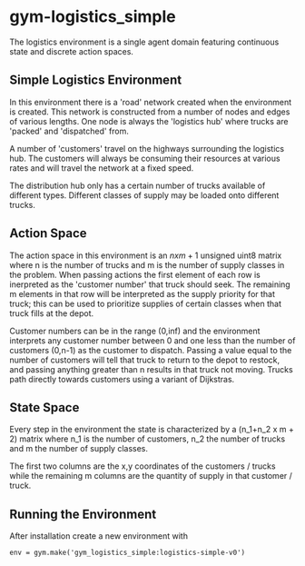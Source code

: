 # gym-logistics_simple

The logistics environment is a single agent domain featuring continuous state and discrete action spaces.

## Simple Logistics Environment

In this environment there is a 'road' network created when the environment is created. This network is constructed from a number of nodes and edges of various lengths. One node is always the 'logistics hub' where trucks are 'packed' and 'dispatched' from.

A number of 'customers' travel on the highways surrounding the logistics hub. The customers will always be consuming their resources at various rates and will travel the network at a fixed speed.

The distribution hub only has a certain number of trucks available of different types. Different classes of supply may be loaded onto different trucks.

## Action Space

The action space in this environment is an $n x m + 1$ unsigned uint8 matrix where n is the number of trucks and m is the number of supply classes in the problem. When passing actions the first element of each row is inerpreted as the 'customer number' that truck should seek. The remaining m elements in that row will be interpreted as the supply priority for that truck; this can be used to prioritize supplies of certain classes when that truck fills at the depot.

Customer numbers can be in the range (0,inf) and the environment interprets any customer number between 0 and one less than the number of customers (0,n-1) as the customer to dispatch. Passing a value equal to the number of customers will tell that truck to return to the depot to restock, and passing anything greater than n results in that truck not moving. Trucks path directly towards customers using a variant of Dijkstras.

## State Space

Every step in the environment the state is characterized by a (n_1+n_2 x m + 2) matrix where n_1 is the number of customers, n_2 the number of trucks and m the number of supply classes.

The first two columns are the x,y coordinates of the customers / trucks while the remaining m columns are the quantity of supply in that customer / truck.

## Running the Environment

After installation create a new environment with

```{python}
env = gym.make('gym_logistics_simple:logistics-simple-v0')
```